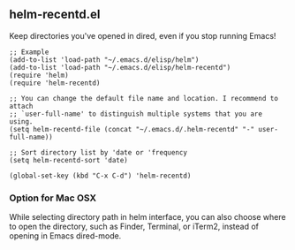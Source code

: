 ## helm-recentd.el

Keep directories you've opened in dired, even if you stop running Emacs!

```elisp
;; Example
(add-to-list 'load-path "~/.emacs.d/elisp/helm")
(add-to-list 'load-path "~/.emacs.d/elisp/helm-recentd")
(require 'helm)
(require 'helm-recentd)

;; You can change the default file name and location. I recommend to attach
;; `user-full-name' to distinguish multiple systems that you are using.
(setq helm-recentd-file (concat "~/.emacs.d/.helm-recentd" "-" user-full-name))

;; Sort directory list by 'date or 'frequency
(setq helm-recentd-sort 'date)

(global-set-key (kbd "C-x C-d") 'helm-recentd)
```

### Option for Mac OSX
While selecting directory path in helm interface, you can also choose where to open the directory, such as Finder, Terminal, or iTerm2, instead of opening in Emacs dired-mode.
